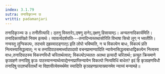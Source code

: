 ```yaml
---
index: 3.1.79
sutra: तनादिकृञ्भ्य उः
vritti: padamanjari
---
```


 तनादिकृञ्भ्य उः॥ तनीतीत्यादि। ठ्तनु विस्तारेऽ,ठ्षणु दानेऽ,ठ्क्षणु हिसायाम्ऽ। अन्यतनादिकार्यमिति। तनादिकार्यापेक्षो नियम इत्यर्थः। व्यावर्त्यदर्शयति---तनादिभ्यस्तथासोरिति विभाषा सिचो लुग् न भवतीति। नन्वस्तु लुग्विकल्पः, तदभावे ठ्ह्रस्वादङ्गात्ऽ इति लोपो भविष्यति, न च विकल्पेन बाधः, विकल्पं प्रति नित्यस्यासिद्धत्वात्; न च तनादिपाठसमार्थ्यादपदावो वचनप्रामाण्यादिति न्यायेनासिद्धत्वबाधाद्विकल्पेन नित्यस्य वाधः,तनादिपाठस्य विकरणविधौ चरितार्थत्वात्; विकल्पोऽप्यततः अतथा इत्यादौ चरितार्थः; प्रत्युत क्रियमाणे कृञ्ग्रहणे तनादिषु कृञः पाठस्यानन्यार्थत्वाद्येननाप्राप्तिन्यायेन विकल्पो नित्यविधिं बाधेत? इदं हि कृञ्ग्रहणविधौ तनादिषु पाठश्चरितार्थो मा विज्ञायीत्येवमर्थमेव स्यादिति कृञ्ग्रहणप्रत्याख्यानमेव न्याय्यं मन्यामहे॥